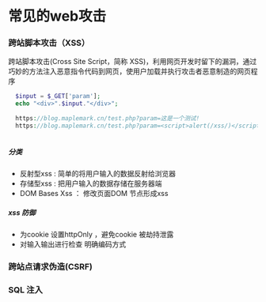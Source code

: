 # 常见的web攻击


### 跨站脚本攻击（XSS）
跨站脚本攻击(Cross Site Script，简称 XSS)，利用网页开发时留下的漏洞，通过巧妙的方法注入恶意指令代码到网页，使用户加载并执行攻击者恶意制造的网页程序
```php
  $input = $_GET['param'];
  echo "<div>".$input."</div>";
  
  https://blog.maplemark.cn/test.php?param=这是一个测试!
  https://blog.maplemark.cn/test.php?param=<script>alert(/xss/)</script>
  
```
##### 分类
-  反射型xss : 简单的将用户输入的数据反射给浏览器 
- 存储型xss : 把用户输入的数据存储在服务器端  
- DOM Bases Xss ： 修改页面DOM 节点形成xss 

##### xss 防御
- 为cookie 设置httpOnly ，避免cookie 被劫持泄露
- 对输入输出进行检查 明确编码方式


### 跨站点请求伪造(CSRF)

### SQL 注入
